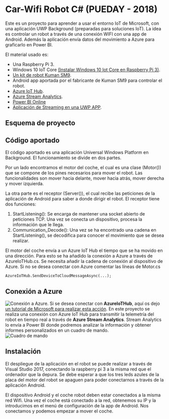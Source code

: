 
# Car-Wifi Robot C#  (PUEDAY - 2018)
Este es un proyecto para aprender a usar el entorno IoT de Microsoft, con una aplicación UWP Background (preparadas para soluciones IoT).
La idea es controlar un robot a través de una conexión WIFI con una app de Android. Además la aplicación envía datos del movimiento a Azure para graficarlo en Power BI.

El material usado es:
- Una Raspberry Pi 3.
- Windows 10 IoT Core [(Instalar Windows 10 Iot Core en Raspberry Pi 3)](https://www.windowscentral.com/how-install-windows-10-iot-raspberry-pi-3).
- [Un kit de robot Kuman SM9](https://www.amazon.es/Kuman-Inteligente-Profesional-Electrónicos-Controlado/dp/B071J21R3D).
- Android app aportada por el fabricante de Kuman SM9 para controlar el robot.
- [Azure IoT Hub](https://azure.microsoft.com/es-es/services/iot-hub/).
- [Azure Stream Analytics](https://azure.microsoft.com/es-es/services/stream-analytics/).
- [Power BI Online](https://powerbi.microsoft.com/es-es/)
- [Aplicación de Streaming en una UWP APP](https://github.com/SaschaIoT/HttpWebcamLiveStream).

## Esquema de proyecto


## Código aportado

El código aportado es una aplicación Universal Windows Platform en Background. El funcionamiento se divide en dos partes. 

Por un lado encontramos el motor del coche, el cual es una clase (Motor()) que se compone de los pines necesarios para mover el robot. Las funcionalidades son mover hacia delante, mover hacia atrás, mover derecha y mover izquierda. 

La otra parte es el receptor (Server()), el cual recibe las peticiones de la aplicación de Android para saber a donde dirigir el robot.
El receptor tiene dos funciones:
1. StartListening(): Se encarga de mantener una socket abierto de peticiones TCP. Una vez se conecta un dispositivo, procesa la información que le llega.
2. Communication_Decode(): Una vez se ha encontrado una cadena en StartListening(), se decodifica para conocer el movimiento que se desea realizar.

El motor del coche envía a un Azure IoT Hub el tiempo que se ha movido en una dirección. Para esto se ha añadido la conexión a Azure a través de 
AzureIoTHub.cs. Se necesita añadir la cadena de conexión al dispositivo de Azure. Si no se desea conectar con Azure comentar las líneas de Motor.cs
```
AzureIoTHub.SendDeviceToCloudMessageAsync(...);
```
## Conexión a Azure
![Conexión a Azure](https://docs.microsoft.com/en-us/azure/iot-hub/media/iot-hub-get-started-e2e-diagram/4.png).
Si se desea conectar con **AzureIoTHub**, aquí os dejo [un tutorial de Microsoft para realizar esta acción](https://docs.microsoft.com/en-us/azure/iot-hub/iot-hub-csharp-csharp-getstarted).
En este proyecto se realiza una conexión con Azure IoT Hub para transmitir la telemetría del robot en tiempo real a través de **Azure Stream Analytics**. Stream Analytics lo envía a Power BI donde podremos analizar la información y obtener informes personalizados en un cuadro de mando.  
![Cuadro de mando](http://www.bgait.com/img/desarrollo/cuadrodemandocoche.png)

## Instalación 
El despliegue de la aplicación en el robot se puede realizar a través de Visual Studio 2017, conectando la raspberry pi 3 a la misma red que el ordenador que la depura.
Se debe esperar a que los tres  leds azules de la placa del motor del robot se apaguen para poder conectarnos a través de la aplicación Android. 

El dispositivo Android y el coche robot deben estar conectados a la misma red Wifi. Una vez el coche está conectado a la red, obtenemos su IP y la introducimos en el menú de configuración de la app de Android. 
Nos conectamos y podemos empezar a mover el coche. 
